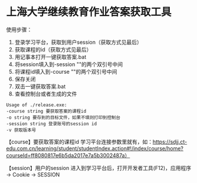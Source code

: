 # 上海大学继续教育作业答案获取工具

使用步骤：
1. 登录学习平台，获取到用户session（获取方式见最后）
2. 获取课程的id（获取方式见最后）
3. 用记事本打开一键获取答案.bat
4. 将session填入到-session ""的两个双引号中间
5. 将课程id填入到-course ""的两个双引号中间
6. 保存关闭
7. 双击一键获取答案.bat
8. 查看控制台或者生成的文件

```
Usage of ./release.exe:
-course string 要获取答案的课程id
-o string 要存到的目标文件，如果不填则打印到控制台
-session string 登录账号的session id
-v 获取版本号
```

【course】要获取答案的课程id
学习平台连接参数里就有，如：https://sdjj.ct-edu.com.cn/learning/student/studentIndex.action#!/index/course/home?courseId=ff8080817e6b5da2017e7a5b3002487a）


【session】用户的session
进入到学习平台后，打开开发者工具(F12)，应用程序 -> Cookie -> SESSION